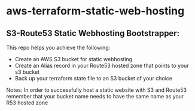 # aws-terraform-static-web-hosting

## S3-Route53 Static Webhosting Bootstrapper:

This repo helps you achieve the following:
* Create an AWS S3 bucket for static webhosting
* Create an Alias record in your Route53 hosted zone that points to your s3 bucket
* Back up your terraform state file to an S3 bucket of your choice

Notes:
  In order to successfully host a static website with S3 and Route53 remember that your bucket name needs to have the same name as your R53 hosted zone